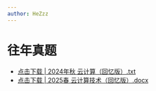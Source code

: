 ```yaml
---
author: HeZzz
---
```


# 往年真题

- [点击下载 | 2024年秋 云计算（回忆版）.txt](https://cs-speedrun.github.io/documents/%E4%BA%91%E8%AE%A1%E7%AE%97%E6%8A%80%E6%9C%AF/%E5%BE%80%E5%B9%B4%E7%9C%9F%E9%A2%98/2024%E5%B9%B4%E7%A7%8B%20%E4%BA%91%E8%AE%A1%E7%AE%97%EF%BC%88%E5%9B%9E%E5%BF%86%E7%89%88%EF%BC%89.txt)
- [点击下载 | 2025春 云计算技术（回忆版）.docx](https://cs-speedrun.github.io/documents/%E4%BA%91%E8%AE%A1%E7%AE%97%E6%8A%80%E6%9C%AF/%E5%BE%80%E5%B9%B4%E7%9C%9F%E9%A2%98/2025%E6%98%A5%20%E4%BA%91%E8%AE%A1%E7%AE%97%E6%8A%80%E6%9C%AF%EF%BC%88%E5%9B%9E%E5%BF%86%E7%89%88%EF%BC%89.docx)